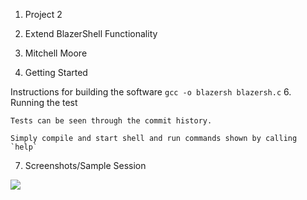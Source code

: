 1. Project 2

2. Extend BlazerShell Functionality

3. Mitchell Moore

4. Getting Started

Instructions for building the software
```gcc -o blazersh blazersh.c```
6. Running the test
	
	Tests can be seen through the commit history.
	
	Simply compile and start shell and run commands shown by calling `help`
7. Screenshots/Sample Session

![](example.png)
